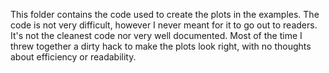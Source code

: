 This folder contains the code used to create the plots in the examples.  The code is not very difficult, however I never meant for it to go out to readers. It's not the cleanest code nor very well documented.  Most of the time I threw together a dirty hack to make the plots look right, with no thoughts about efficiency or readability. 
